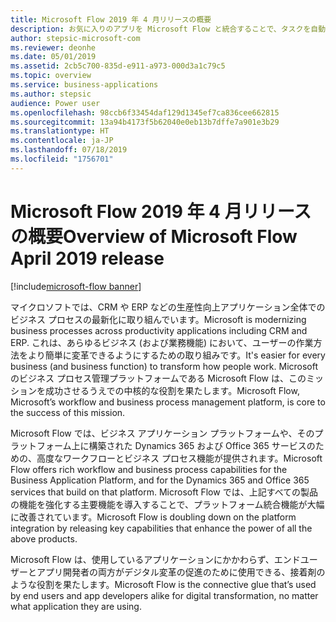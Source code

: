 ```yaml
---
title: Microsoft Flow 2019 年 4 月リリースの概要
description: お気に入りのアプリを Microsoft Flow と統合することで、タスクを自動化します。 ワークフローの自動化で、反復的なタスクを簡単にします。
author: stepsic-microsoft-com
ms.reviewer: deonhe
ms.date: 05/01/2019
ms.assetid: 2cb5c700-835d-e911-a973-000d3a1c79c5
ms.topic: overview
ms.service: business-applications
ms.author: stepsic
audience: Power user
ms.openlocfilehash: 98ccb6f33454daf129d1345ef7ca836cee662815
ms.sourcegitcommit: 13a94b4173f5b62040e0eb13b7dffe7a901e3b29
ms.translationtype: HT
ms.contentlocale: ja-JP
ms.lasthandoff: 07/18/2019
ms.locfileid: "1756701"
---
```

# <a name="overview-of-microsoft-flow-april-2019-release"></a><span data-ttu-id="140eb-104">Microsoft Flow 2019 年 4 月リリースの概要</span><span class="sxs-lookup"><span data-stu-id="140eb-104">Overview of Microsoft Flow April 2019 release</span></span>
[!include[microsoft-flow banner](../includes/microsoft-flow.md)]

<span data-ttu-id="140eb-105">マイクロソフトでは、CRM や ERP などの生産性向上アプリケーション全体でのビジネス プロセスの最新化に取り組んでいます。</span><span class="sxs-lookup"><span data-stu-id="140eb-105">Microsoft is modernizing business processes across productivity applications including CRM and ERP.</span></span> <span data-ttu-id="140eb-106">これは、あらゆるビジネス (および業務機能) において、ユーザーの作業方法をより簡単に変革できるようにするための取り組みです。</span><span class="sxs-lookup"><span data-stu-id="140eb-106">It's easier for every business (and business function) to transform how people work.</span></span> <span data-ttu-id="140eb-107">Microsoft のビジネス プロセス管理プラットフォームである Microsoft Flow は、このミッションを成功させるうえでの中核的な役割を果たします。</span><span class="sxs-lookup"><span data-stu-id="140eb-107">Microsoft Flow, Microsoft’s workflow and business process management platform, is core to the success of this mission.</span></span>

<span data-ttu-id="140eb-108">Microsoft Flow では、ビジネス アプリケーション プラットフォームや、そのプラットフォーム上に構築された Dynamics 365 および Office 365 サービスのための、高度なワークフローとビジネス プロセス機能が提供されます。</span><span class="sxs-lookup"><span data-stu-id="140eb-108">Microsoft Flow offers rich workflow and business process capabilities for the Business Application Platform, and for the Dynamics 365 and Office 365 services that build on that platform.</span></span> <span data-ttu-id="140eb-109">Microsoft Flow では、上記すべての製品の機能を強化する主要機能を導入することで、プラットフォーム統合機能が大幅に改善されています。</span><span class="sxs-lookup"><span data-stu-id="140eb-109">Microsoft Flow is doubling down on the platform integration by releasing key capabilities that enhance the power of all the above products.</span></span>

<span data-ttu-id="140eb-110">Microsoft Flow は、使用しているアプリケーションにかかわらず、エンドユーザーとアプリ開発者の両方がデジタル変革の促進のために使用できる、接着剤のような役割を果たします。</span><span class="sxs-lookup"><span data-stu-id="140eb-110">Microsoft Flow is the connective glue that’s used by end users and app developers alike for digital transformation, no matter what application they are using.</span></span>
